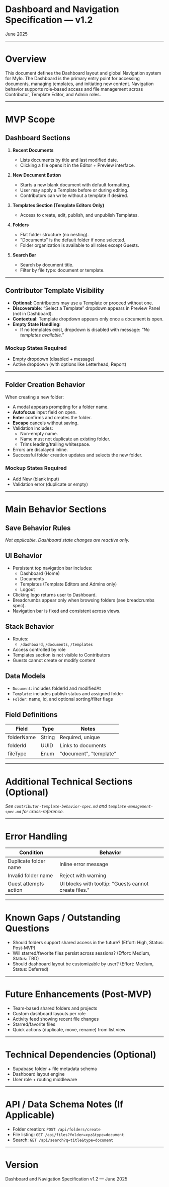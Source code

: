 # Dashboard and Navigation Specification — v1.2

June 2025

---

# Overview

This document defines the Dashboard layout and global Navigation system for Mylo. The Dashboard is the primary entry point for accessing documents, managing templates, and initiating new content. Navigation behavior supports role-based access and file management across Contributor, Template Editor, and Admin roles.

---

# MVP Scope

## Dashboard Sections

1. **Recent Documents**
   - Lists documents by title and last modified date.
   - Clicking a file opens it in the Editor + Preview interface.

2. **New Document Button**
   - Starts a new blank document with default formatting.
   - User may apply a Template before or during editing.
   - Contributors can write without a template if desired.

3. **Templates Section (Template Editors Only)**
   - Access to create, edit, publish, and unpublish Templates.

4. **Folders**
   - Flat folder structure (no nesting).
   - "Documents" is the default folder if none selected.
   - Folder organization is available to all roles except Guests.

5. **Search Bar**
   - Search by document title.
   - Filter by file type: document or template.

---

## Contributor Template Visibility

- **Optional**: Contributors may use a Template or proceed without one.
- **Discoverable**: “Select a Template” dropdown appears in Preview Panel (not in Dashboard).
- **Contextual**: Template dropdown appears only once a document is open.
- **Empty State Handling**:
  - If no templates exist, dropdown is disabled with message: *“No templates available.”*

### Mockup States Required

- Empty dropdown (disabled + message)
- Active dropdown (with options like Letterhead, Report)

---

## Folder Creation Behavior

When creating a new folder:

- A modal appears prompting for a folder name.
- **Autofocus** input field on open.
- **Enter** confirms and creates the folder.
- **Escape** cancels without saving.
- Validation includes:
  - Non-empty name.
  - Name must not duplicate an existing folder.
  - Trims leading/trailing whitespace.
- Errors are displayed inline.
- Successful folder creation updates and selects the new folder.

### Mockup States Required

- Add New (blank input)
- Validation error (duplicate or empty)

---

# Main Behavior Sections

## Save Behavior Rules

*Not applicable. Dashboard state changes are reactive only.*

## UI Behavior

- Persistent top navigation bar includes:
  - Dashboard (Home)
  - Documents
  - Templates (Template Editors and Admins only)
  - Logout
- Clicking logo returns user to Dashboard.
- Breadcrumbs appear only when browsing folders (see breadcrumbs spec).
- Navigation bar is fixed and consistent across views.

## Stack Behavior

- Routes:
  - `/dashboard`, `/documents`, `/templates`
- Access controlled by role
- Templates section is not visible to Contributors
- Guests cannot create or modify content

## Data Models

- `Document`: includes folderId and modifiedAt
- `Template`: includes publish status and assigned folder
- `Folder`: name, id, and optional sorting/filter flags

## Field Definitions

| Field | Type | Notes |
|-------|------|-------|
| folderName | String | Required, unique |
| folderId | UUID | Links to documents |
| fileType | Enum | "document", "template" |

---

# Additional Technical Sections (Optional)

*See `contributor-template-behavior-spec.md` and `template-management-spec.md` for cross-reference.*

---

# Error Handling

| Condition | Behavior |
|----------|----------|
| Duplicate folder name | Inline error message |
| Invalid folder name | Reject with warning |
| Guest attempts action | UI blocks with tooltip: "Guests cannot create files." |

---

# Known Gaps / Outstanding Questions

- Should folders support shared access in the future? (Effort: High, Status: Post-MVP)
- Will starred/favorite files persist across sessions? (Effort: Medium, Status: TBD)
- Should dashboard layout be customizable by user? (Effort: Medium, Status: Deferred)

---

# Future Enhancements (Post-MVP)

- Team-based shared folders and projects
- Custom dashboard layouts per role
- Activity feed showing recent file changes
- Starred/favorite files
- Quick actions (duplicate, move, rename) from list view

---

# Technical Dependencies (Optional)

- Supabase folder + file metadata schema
- Dashboard layout engine
- User role + routing middleware

---

# API / Data Schema Notes (If Applicable)

- Folder creation: `POST /api/folders/create`
- File listing: `GET /api/files?folder=xyz&type=document`
- Search: `GET /api/search?q=title&type=document`

---

# Version

Dashboard and Navigation Specification v1.2 — June 2025
